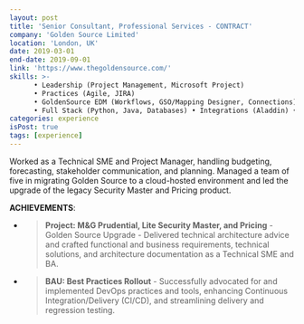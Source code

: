 ```yaml
---
layout: post
title: 'Senior Consultant, Professional Services - CONTRACT'
company: 'Golden Source Limited'
location: 'London, UK'
date: 2019-03-01
end-date: 2019-09-01
link: 'https://www.thegoldensource.com/'
skills: >-
      • Leadership (Project Management, Microsoft Project) 
      • Practices (Agile, JIRA) 
      • GoldenSource EDM (Workflows, GSO/Mapping Designer, Connections) 
      • Full Stack (Python, Java, Databases) • Integrations (Aladdin) • BI (Web Focus)
categories: experience
isPost: true
tags: [experience]
---
```


Worked as a Technical SME and Project Manager, handling budgeting, forecasting, stakeholder communication, and planning. 
Managed a team of five in migrating Golden Source to a cloud-hosted environment and led the upgrade of the legacy 
Security Master and Pricing product.

**ACHIEVEMENTS**:
- > __Project: M&G Prudential, Lite Security Master, and Pricing__ - Golden Source Upgrade - Delivered technical 
      architecture advice and crafted functional and business requirements, technical solutions, and architecture 
      documentation as a Technical SME and BA.
- > __BAU: Best Practices Rollout__ - Successfully advocated for and implemented DevOps practices and tools, 
      enhancing Continuous Integration/Delivery (CI/CD), and streamlining delivery and regression testing.

